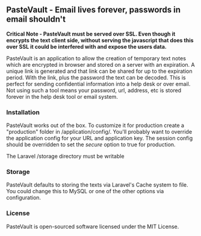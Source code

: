 ## PasteVault - Email lives forever, passwords in email shouldn't

**Critical Note - PasteVault must be served over SSL. Even though it encrypts the text client side, without serving the javascript that does this over SSL it could be interfered with and expose the users data.**

PasteVault is an application to allow the creation of temporary text notes which are encrypted in browser and stored on a server with an expiration. A unique link is generated and that link can be shared for up to the expiration period. With the link, plus the password the text can be decoded. This is perfect for sending confidential information into a help desk or over email. Not using such a tool means your password, url, address, etc is stored forever in the help desk tool or email system.

### Installation

PasteVault works out of the box. To customize it for production create a "production" folder in /application/config/. You'll probably want to override the application config for your URL and application key. The session config should be overridden to set the _secure_ option to true for production.

The Laravel /storage directory must be writable

### Storage

PasteVault defaults to storing the texts via Laravel's Cache system to file. You could change this to MySQL or one of the other options via configuration.

### License

PasteVault is open-sourced software licensed under the MIT License.